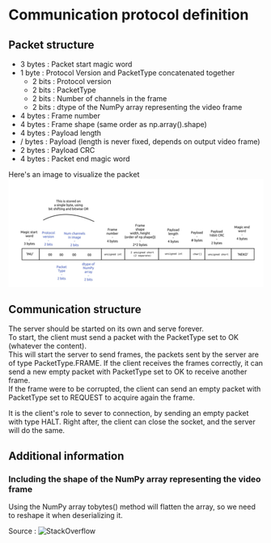 # Communication protocol definition

## Packet structure

- 3 bytes : Packet start magic word
- 1 byte  : Protocol Version and PacketType concatenated together
    - 2 bits : Protocol version
    - 2 bits : PacketType
    - 2 bits : Number of channels in the frame
    - 2 bits : dtype of the NumPy array representing the video frame
- 4 bytes : Frame number
- 4 bytes : Frame shape (same order as np.array().shape)
- 4 bytes : Payload length
- / bytes : Payload (length is never fixed, depends on output video frame)
- 2 bytes : Payload CRC
- 4 bytes : Packet end magic word

Here's an image to visualize the packet
![comm_protocol_tmita.jpg](../../docs/docs_images/custom_integration/comm_protocol_tmita.jpg)
## Communication structure

The server should be started on its own and serve forever.  
To start, the client must send a packet with the PacketType set to OK (whatever the content).  
This will start the server to send frames, the packets sent by the server are of type PacketType.FRAME. If the client receives the frames correctly, it can send
a new empty packet with PacketType set to OK to receive another frame.  
If the frame were to be corrupted, the client can send an empty packet with PacketType set to REQUEST 
to acquire again the frame.

It is the client's role to sever to connection, by sending an empty packet with type HALT. Right after,
the client can close the socket, and the server will do the same.

## Additional information
### Including the shape of the NumPy array representing the video frame

Using the NumPy array tobytes() method will flatten the array, so we need to reshape it when 
deserializing it.

Source : ![StackOverflow](https://stackoverflow.com/questions/47637758/how-can-i-make-a-numpy-ndarray-from-bytes)